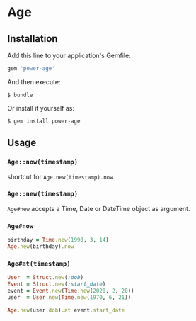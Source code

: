 # Age

## Installation

Add this line to your application's Gemfile:

```ruby
gem 'power-age'
```

And then execute:

    $ bundle

Or install it yourself as:

    $ gem install power-age

## Usage

### `Age::now(timestamp)`
shortcut for `Age.new(timestamp).now` 

### `Age::new(timestamp)` 
`Age#new` accepts a Time, Date or DateTime object as argument.

### `Age#now`

```ruby
birthday = Time.new(1990, 3, 14)
Age.new(birthday).now
```

### `Age#at(timestamp)`

```ruby
User  = Struct.new(:dob)
Event = Struct.new(:start_date)
event = Event.new(Time.new(2020, 2, 20))
user  = User.new(Time.new(1970, 6, 21))

Age.new(user.dob).at event.start_date
```
